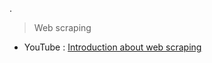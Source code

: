 .

> Web scraping

- YouTube :  [Introduction about web scraping](https://www.youtube.com/watch?v=U_nRS1zVsfw)
